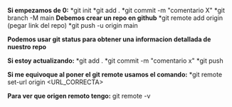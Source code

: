**Si empezamos de 0:**
    *git init
    *git add .
    *git commit -m "comentario X"
    *git branch -M main
**Debemos crear un repo en github**
    *git remote add origin (pegar link del repo)
    *git push -u origin main


**Podemos usar git status para obtener una informacion detallada de nuestro repo**

**Si estoy actualizando:**
    *git add .
    *git commit -m "comentario x"
    *git push

**Si me equivoque al poner el git remote usamos el comando:**
    *git remote set-url origin <URL_CORRECTA>

**Para ver que origen remoto tengo:**
    git remote -v